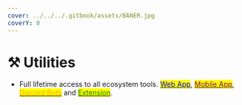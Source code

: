 ```yaml
---
cover: ../../../.gitbook/assets/BANER.jpg
coverY: 0
---
```


# ⚒️ Utilities

* Full lifetime access to all ecosystem tools. [<mark style="color:blue;">Web App</mark>](../../../products/polaris-web/), [<mark style="color:purple;">Mobile App</mark>](../../../products/polaris-app/),[ <mark style="color:orange;">Discord Bots</mark>](../../../products/polaris-bots/) and [<mark style="color:green;">Extension</mark>](../../../products/polaris-extencion.md).
